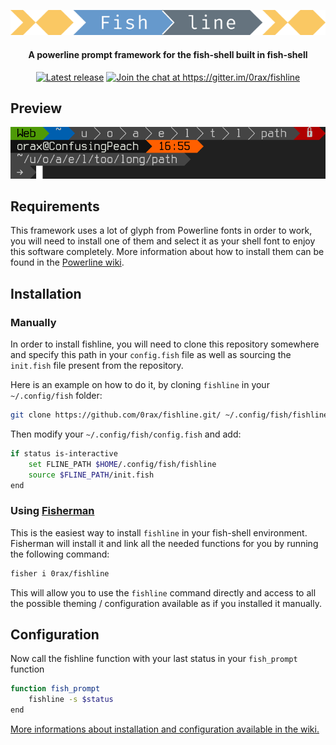 <p align="center">
    <a href="README.md"><img src="https://raw.githubusercontent.com/0rax/fishline/screenshots/logo.png" width=512 style="margin-bottom:0px"></img></a>
</p>
<h4 align="center">A powerline prompt framework for the fish-shell built in fish-shell</h4>
<p align="center">
    <a href="https://github.com/0rax/fishline/releases/latest"><img src="https://img.shields.io/github/release/0rax/fishline.svg" alt="Latest release"></a>
    <a href="https://gitter.im/0rax/fishline?utm_source=badge&utm_medium=badge&utm_campaign=pr-badge&utm_content=badge"><img src="https://badges.gitter.im/Join%20Chat.svg" alt="Join the chat at https://gitter.im/0rax/fishline"></a>
</p>

## Preview

![fishline_preview](https://raw.githubusercontent.com/0rax/fishline/screenshots/prompt.png "Fishline Preview")

## Requirements

This framework uses a lot of glyph from Powerline fonts in order to work, you will need to install one of them and select it as your shell font to enjoy this software completely. More information about how to install them can be found in the [Powerline wiki](https://powerline.readthedocs.io/en/latest/installation.html#fonts-installation).


## Installation
### Manually

In order to install fishline, you will need to clone this repository somewhere and specify this path in your `config.fish` file as well as sourcing the `init.fish` file present from the repository.

Here is an example on how to do it, by cloning `fishline` in your `~/.config/fish` folder:
```sh
git clone https://github.com/0rax/fishline.git/ ~/.config/fish/fishline
```

Then modify your `~/.config/fish/config.fish` and add:
```sh
if status is-interactive
    set FLINE_PATH $HOME/.config/fish/fishline
    source $FLINE_PATH/init.fish
end
```

### Using [Fisherman](https://github.com/fisherman/fisherman)

This is the easiest way to install `fishline` in your fish-shell environment. Fisherman will install it and link all the needed functions for you by running the following command:

```sh
fisher i 0rax/fishline
```

This will allow you to use the `fishline` command directly and access to all the possible theming / configuration available as if you installed it manually.

## Configuration


Now call the fishline function with your last status in your `fish_prompt` function
```sh
function fish_prompt
    fishline -s $status
end
```

[More informations about installation and configuration available in the wiki.](https://github.com/0rax/fishline/wiki "Fishline Wiki")

